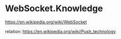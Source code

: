 # WebSocket.Knowledge
https://en.wikipedia.org/wiki/WebSocket

relation: https://en.wikipedia.org/wiki/Push_technology
